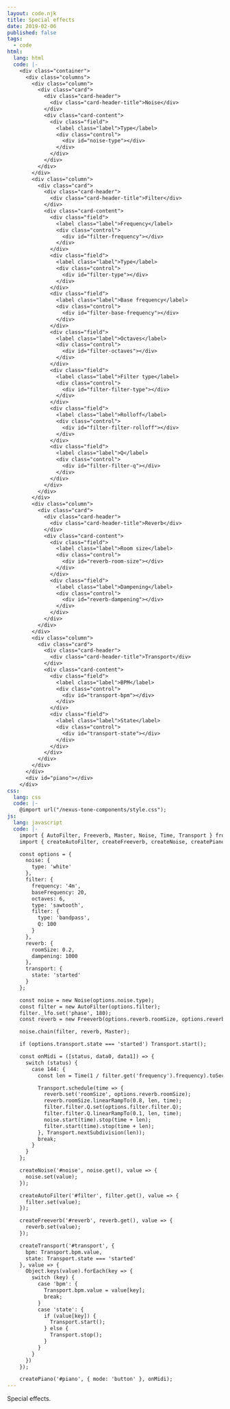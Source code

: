 ```yaml
---
layout: code.njk
title: Special effects
date: 2019-02-06
published: false
tags:
  - code
html:
  lang: html
  code: |-
    <div class="container">
      <div class="columns">
        <div class="column">
          <div class="card">
            <div class="card-header">
              <div class="card-header-title">Noise</div>
            </div>
            <div class="card-content">
              <div class="field">
                <label class="label">Type</label>
                <div class="control">
                  <div id="noise-type"></div>
                </div>
              </div>
            </div>
          </div>
        </div>
        <div class="column">
          <div class="card">
            <div class="card-header">
              <div class="card-header-title">Filter</div>
            </div>
            <div class="card-content">
              <div class="field">
                <label class="label">Frequency</label>
                <div class="control">
                  <div id="filter-frequency"></div>
                </div>
              </div>
              <div class="field">
                <label class="label">Type</label>
                <div class="control">
                  <div id="filter-type"></div>
                </div>
              </div>
              <div class="field">
                <label class="label">Base frequency</label>
                <div class="control">
                  <div id="filter-base-frequency"></div>
                </div>
              </div>
              <div class="field">
                <label class="label">Octaves</label>
                <div class="control">
                  <div id="filter-octaves"></div>
                </div>
              </div>
              <div class="field">
                <label class="label">Filter type</label>
                <div class="control">
                  <div id="filter-filter-type"></div>
                </div>
              </div>
              <div class="field">
                <label class="label">Rolloff</label>
                <div class="control">
                  <div id="filter-filter-rolloff"></div>
                </div>
              </div>
              <div class="field">
                <label class="label">Q</label>
                <div class="control">
                  <div id="filter-filter-q"></div>
                </div>
              </div>
            </div>
          </div>
        </div>
        <div class="column">
          <div class="card">
            <div class="card-header">
              <div class="card-header-title">Reverb</div>
            </div>
            <div class="card-content">
              <div class="field">
                <label class="label">Room size</label>
                <div class="control">
                  <div id="reverb-room-size"></div>
                </div>
              </div>
              <div class="field">
                <label class="label">Dampening</label>
                <div class="control">
                  <div id="reverb-dampening"></div>
                </div>
              </div>
            </div>
          </div>
        </div>
        <div class="column">
          <div class="card">
            <div class="card-header">
              <div class="card-header-title">Transport</div>
            </div>
            <div class="card-content">
              <div class="field">
                <label class="label">BPM</label>
                <div class="control">
                  <div id="transport-bpm"></div>
                </div>
              </div>
              <div class="field">
                <label class="label">State</label>
                <div class="control">
                  <div id="transport-state"></div>
                </div>
              </div>
            </div>
          </div>
        </div>
      </div>
      <div id="piano"></div>
    </div>
css:
  lang: css
  code: |-
    @import url("/nexus-tone-components/style.css");
js:
  lang: javascript
  code: |-
    import { AutoFilter, Freeverb, Master, Noise, Time, Transport } from 'https://cdn.skypack.dev/tone';
    import { createAutoFilter, createFreeverb, createNoise, createPiano, createTransport } from '/nexus-tone-components/script.js';

    const options = {
      noise: {
        type: 'white' 
      },
      filter: {
        frequency: '4m',
        baseFrequency: 20,
        octaves: 6,
        type: 'sawtooth',
        filter: {
          type: 'bandpass',
          Q: 100
        }
      },
      reverb: {
        roomSize: 0.2,
        dampening: 1000
      },
      transport: {
        state: 'started'
      }
    };

    const noise = new Noise(options.noise.type);
    const filter = new AutoFilter(options.filter);
    filter._lfo.set('phase', 180);
    const reverb = new Freeverb(options.reverb.roomSize, options.reverb.dampening);

    noise.chain(filter, reverb, Master);

    if (options.transport.state === 'started') Transport.start();

    const onMidi = ([status, data0, data1]) => {
      switch (status) {
        case 144: {
          const len = Time(1 / filter.get('frequency').frequency).toSeconds();

          Transport.schedule(time => {
            reverb.set('roomSize', options.reverb.roomSize);
            reverb.roomSize.linearRampTo(0.8, len, time);
            filter.filter.Q.set(options.filter.filter.Q);
            filter.filter.Q.linearRampTo(0.1, len, time);
            noise.start(time).stop(time + len);
            filter.start(time).stop(time + len);
          }, Transport.nextSubdivision(len));
          break;
        }
      }
    };

    createNoise('#noise', noise.get(), value => {
      noise.set(value);
    });

    createAutoFilter('#filter', filter.get(), value => {
      filter.set(value);
    });

    createFreeverb('#reverb', reverb.get(), value => {
      reverb.set(value);
    });

    createTransport('#transport', {
      bpm: Transport.bpm.value,
      state: Transport.state === 'started'
    }, value => {
      Object.keys(value).forEach(key => {
        switch (key) {
          case 'bpm': {
            Transport.bpm.value = value[key];
            break;
          }
          case 'state': {
            if (value[key]) {
              Transport.start();
            } else {
              Transport.stop();
            }
          }
        }
      })
    });

    createPiano('#piano', { mode: 'button' }, onMidi);
---
```

Special effects.

